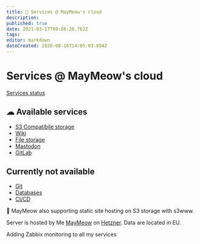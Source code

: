 ```yaml
---
title: 👾 Services @ MayMeow's cloud
description: 
published: true
date: 2021-03-17T09:56:20.762Z
tags: 
editor: markdown
dateCreated: 2020-08-16T14:05:03.894Z
---
```


# Services @ MayMeow's cloud

[Services status](https://maymeow.statuspage.io)

## ☁ Available services

- [S3 Compatibile storage](https://s3.cloud.themaymeow.com)
- [Wiki](https://wiki.cloud.themaymeow.com)
- [File storage](https://next.cloud.themaymeow.com)
- [Mastodon](https://mstdn.cloud.themaymeow.com)
- [GitLab](https://gitlab.themaymeow.com)

## Currently not available

- [Git](https://git.cloud.themaymeow.com)
- [Databases](https://adminer.cloud.themaymeow.com)
- [CI/CD](https://drone.cloud.themaymeow.com)

💜 MayMeow also supporting static site hosting on S3 storage with s3www.

Server is hosted by Me [MayMeow](https://www.themaymeow.com/) on [Hetzner](https://www.hetzner.com/). Data are located in EU.

Adding Zabbix monitoring to all my services